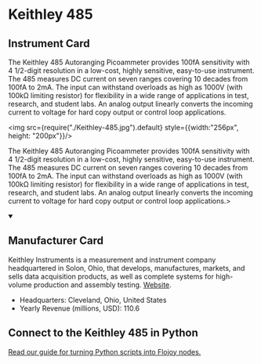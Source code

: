 
# Keithley 485

## Instrument Card

<div className="flex">

<div>

The Keithley 485 Autoranging Picoammeter provides 100fA sensitivity with 4 1/2-digit resolution in a low-cost, highly sensitive, easy-to-use instrument. The 485 measures DC current on seven ranges covering 10 decades from 100fA to 2mA. The input can withstand overloads as high as 1000V (with 100kΩ limiting resistor) for flexibility in a wide range of applications in test, research, and student labs. An analog output linearly converts the incoming current to voltage for hard copy output or control loop applications.

</div>

<img src={require("./Keithley-485.jpg").default} style={{width:"256px", height: "200px"}}/>

</div>

The Keithley 485 Autoranging Picoammeter provides 100fA sensitivity with 4 1/2-digit resolution in a low-cost, highly sensitive, easy-to-use instrument. The 485 measures DC current on seven ranges covering 10 decades from 100fA to 2mA. The input can withstand overloads as high as 1000V (with 100kΩ limiting resistor) for flexibility in a wide range of applications in test, research, and student labs. An analog output linearly converts the incoming current to voltage for hard copy output or control loop applications.>

<details open>
<summary><h2>Manufacturer Card</h2></summary>

Keithley Instruments is a measurement and instrument company headquartered in Solon, Ohio, that develops, manufactures, markets, and sells data acquisition products, as well as complete systems for high-volume production and assembly testing. <a href="https://www.tek.com/en">Website</a>.

<ul>
  <li>Headquarters: Cleveland, Ohio, United States</li>
  <li>Yearly Revenue (millions, USD): 110.6</li>
</ul>
</details>

## Connect to the Keithley 485 in Python

[Read our guide for turning Python scripts into Flojoy nodes.](https://docs.flojoy.ai/custom-nodes/creating-custom-node/)


